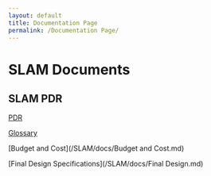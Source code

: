 ```yaml
---
layout: default
title: Documentation Page
permalink: /Documentation Page/
---
```


# SLAM Documents

## SLAM PDR
[PDR](https://drive.google.com/drive/folders/0BxrVeIWzbuKSY0xPRUtuOEdDdU0?usp=sharing)

[Glossary](/SLAM/docs/Glossary.md)

[Budget and Cost](/SLAM/docs/Budget and Cost.md)

[Final Design Specifications](/SLAM/docs/Final Design.md)



